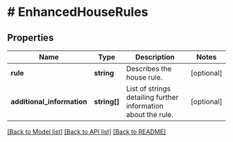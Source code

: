 # # EnhancedHouseRules

## Properties

Name | Type | Description | Notes
------------ | ------------- | ------------- | -------------
**rule** | **string** | Describes the house rule. | [optional]
**additional_information** | **string[]** | List of strings detailing further information about the rule. | [optional]

[[Back to Model list]](../../README.md#models) [[Back to API list]](../../README.md#endpoints) [[Back to README]](../../README.md)
